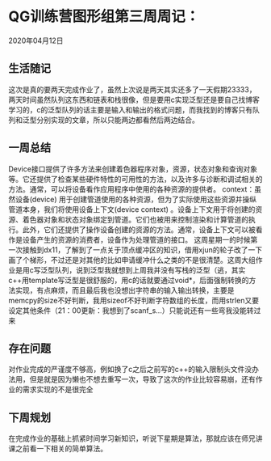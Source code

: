 # QG训练营图形组第三周周记：
2020年04月12日

## 生活随记
这次是真的要两天完成作业了，虽然上次说是两天其实还多了一天假期23333，两天时间虽然队列这东西和链表和栈很像，但是要用c实现泛型还是要自己找博客学习的，c的泛型队列的话主要是输入和输出的格式问题，而我找到的博客只有队列和泛型分别实现的文章，所以只能两边都看然后两边结合。


## 一周总结
Device接口提供了许多方法来创建着色器程序对象，资源，状态对象和查询对象等。它还提供了检查某些硬件特性的可用性的方法，以及许多与诊断和调试相关的方法。通常，可以将设备看作应用程序中使用的各种资源的提供者。
context：虽然设备(device) 用于创建管道使用的各种资源，但为了实际使用这些资源并操纵管道本身，我们将使用设备上下文(device context) 。设备上下文用于将创建的资源、着色器对象和状态对象绑定到管道。它们也被用来控制渲染和计算管道的执行。此外，它们还提供了操作设备创建的资源的方法。通常，设备上下文可以被看作是设备产生的资源的消费者，设备作为处理管道的接口。
这周星期一的时候第一次接触到dx11，了解到了一点关于顶点缓冲区的知识，借用xjun的轮子改了一下画了个梯形，不过还是对其他的比如申请缓冲什么之类的不是很清楚。这周大组作业是用c写泛型队列，说到泛型我就想到上周我并没有写栈的泛型（逃，其实c++用template写泛型是很舒服的，用c的话就要通过void*，后面强制转换的方法实现，有点麻烦，而且最后我也没想出字符串的输入输出转换，主要是memcpy的size不好判断，我用sizeof不好判断字符数组的长度，而用strlen又要设定其他条件（21：00更新：我想到了scanf_s...）只能说还有一些弯我没能转过来

## 存在问题
对作业完成的严谨度不够高，例如换了c之后之前写的c++的输入限制头文件没办法用，但是就是因为懒也不想去重写一次，导致了这次的作业比较容易崩，还有作业的需求实现的不是很完全


## 下周规划
在完成作业的基础上抓紧时间学习新知识，听说下星期是算法，那就应该在师兄讲课之前看一下相关的简单算法。


